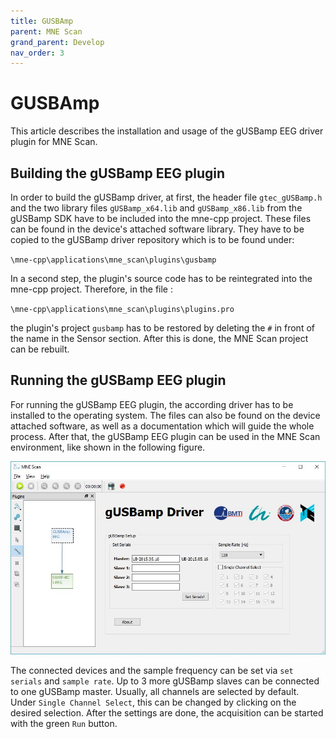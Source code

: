 ```yaml
---
title: GUSBAmp
parent: MNE Scan
grand_parent: Develop
nav_order: 3
---
```

# GUSBAmp

This article describes the installation and usage of the gUSBamp EEG driver plugin for MNE Scan.

## Building the gUSBamp EEG plugin

In order to build the gUSBamp driver, at first, the header file `gtec_gUSBamp.h` and the two library files `gUSBamp_x64.lib` and `gUSBamp_x86.lib` from the gUSBamp SDK have to be included into the mne-cpp project. These files can be found in the device's attached software library. They have to be copied to the gUSBamp driver repository which is to be found under:

`\mne-cpp\applications\mne_scan\plugins\gusbamp`

In a second step, the plugin's source code has to be reintegrated into the mne-cpp project. Therefore, in the file :

`\mne-cpp\applications\mne_scan\plugins\plugins.pro`

the plugin's project `gusbamp` has to be restored by deleting the `#` in front of the name in the Sensor section. After this is done, the MNE Scan project can be rebuilt.

## Running the gUSBamp EEG plugin

For running the gUSBamp EEG plugin, the according driver has to be installed to the operating system. The files can also be found on the device attached software, as well as a documentation which will guide the whole process. After that, the gUSBamp EEG plugin can be used in the MNE Scan environment, like shown in the following figure.

![](../../images/GUSBampGUI.jpg "The GUI of the gUSBamp EEG plugin.")

The connected devices and the sample frequency can be set via `set serials` and `sample rate`. Up to 3 more gUSBamp slaves can be connected to one gUSBamp master. Usually, all channels are selected by default. Under `Single Channel Select`, this can be changed by clicking on the desired selection. After the settings are done, the acquisition can be started with the green `Run` button.
